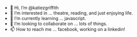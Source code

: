 - 👋 Hi, I’m @katiezgriffith
- 👀 I’m interested in ... theatre, reading, and just enjoying life.
- 🌱 I’m currently learning ... javascript.
- 💞️ I’m looking to collaborate on ... lots of things.
- 📫 How to reach me ... facebook, working on a linkedin!

<!---
katiezgriffith/katiezgriffith is a ✨ special ✨ repository because its `README.md` (this file) appears on your GitHub profile.
You can click the Preview link to take a look at your changes.
--->
